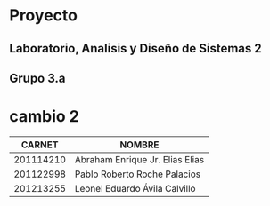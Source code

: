 # Proyecto

## Laboratorio, Analisis y Diseño de Sistemas 2

## Grupo 3.a

# cambio 2

| CARNET    | NOMBRE                          |
| --------- | ------------------------------- |
| 201114210 | Abraham Enrique Jr. Elias Elias |
| 201122998 | Pablo Roberto Roche Palacios    |
| 201213255 | Leonel Eduardo Ávila Calvillo   |
